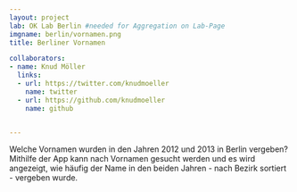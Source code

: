 ```yaml
---
layout: project
lab: OK Lab Berlin #needed for Aggregation on Lab-Page
imgname: berlin/vornamen.png
title: Berliner Vornamen

collaborators:
- name: Knud Möller
  links:
  - url: https://twitter.com/knudmoeller
    name: twitter
  - url: https://github.com/knudmoeller
    name: github


---
```


Welche Vornamen wurden in den Jahren 2012 und 2013 in Berlin vergeben? Mithilfe der App kann nach Vornamen gesucht werden und es wird angezeigt, wie häufig der Name in den beiden Jahren - nach Bezirk sortiert - vergeben wurde.
